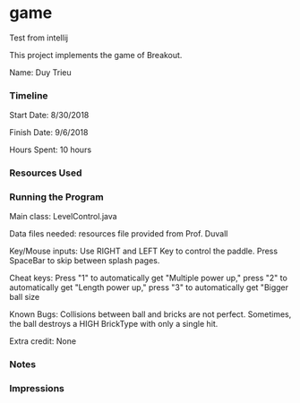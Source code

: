 game
====

Test from intellij

This project implements the game of Breakout.

Name: Duy Trieu

### Timeline

Start Date: 8/30/2018

Finish Date: 9/6/2018

Hours Spent: 10 hours

### Resources Used


### Running the Program

Main class: LevelControl.java

Data files needed: resources file provided from Prof. Duvall

Key/Mouse inputs: Use RIGHT and LEFT Key to control the paddle. 
Press SpaceBar to skip between splash pages.

Cheat keys:
Press "1" to automatically get "Multiple power up," press "2"
to automatically get "Length power up," press "3" to automatically get "Bigger ball size

Known Bugs:
Collisions between ball and bricks are not perfect. Sometimes, the ball destroys a HIGH BrickType with only a single hit.

Extra credit: None


### Notes


### Impressions

